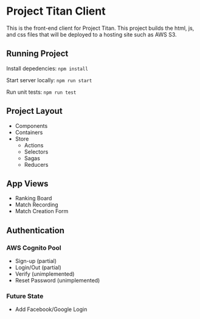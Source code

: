 # Project Titan Client
This is the front-end client for Project Titan. This project builds the html, js, and css files that will be deployed to a hosting site such as AWS S3.

## Running Project
Install depedencies:
```npm install```

Start server locally:
```npm run start```

Run unit tests:
```npm run test```

## Project Layout
  - Components
  - Containers
  - Store
    - Actions
    - Selectors
    - Sagas
    - Reducers

## App Views
- Ranking Board
- Match Recording
- Match Creation Form

## Authentication
### AWS Cognito Pool
- Sign-up (partial)
- Login/Out (partial)
- Verify (unimplemented)
- Reset Password (unimplemented)

### Future State
- Add Facebook/Google Login
